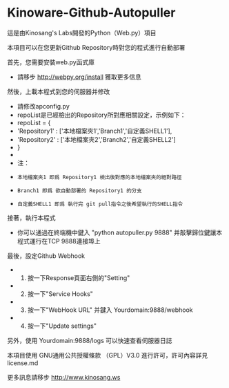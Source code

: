 Kinoware-Github-Autopuller
========

這是由Kinosang's Labs開發的Python（Web.py）項目

本項目可以在您更新Github Repository時對您的程式進行自動部署

首先，您需要安裝web.py函式庫
  * 請移步 http://webpy.org/install 獲取更多信息

然後，上載本程式到您的伺服器并修改
  * 請修改apconfig.py
  * repoList是已經檢出的Repository所對應相關設定，示例如下：
  * repoList = {
  *    'Repository1' : ['本地檔案夾1','Branch1','自定義SHELL1'],
  *    'Repository2' : ['本地檔案夾2','Branch2','自定義SHELL2']
  * }
  * 
  * 注：
  *     本地檔案夾1 即爲 Repository1 檢出後對應的本地檔案夾的絕對路徑
  *     Branch1 即爲 欲自動部署的 Repository1 的分支
  *     自定義SHELL1 即爲 執行完 git pull指令之後希望執行的SHELL指令

接著，執行本程式
  * 你可以通過在終端機中鍵入 "python autopuller.py 9888" 并敲擊歸位鍵讓本程式運行在TCP 9888連接埠上

最後，設定Github Webhook
  * 1. 按一下Response頁面右側的"Setting"
  * 2. 按一下"Service Hooks"
  * 3. 按一下"WebHook URL" 并鍵入 Yourdomain:9888/webhook
  * 4. 按一下"Update settings"

另外，使用 Yourdomain:9888/logs 可以快速查看伺服器日誌

本項目使用 GNU通用公共授權條款 （GPL）V3.0 進行許可，許可內容詳見license.md

更多訊息請移步 http://www.kinosang.ws
